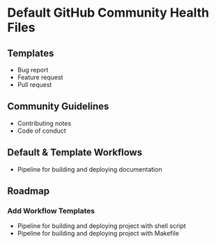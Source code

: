 Default GitHub Community Health Files
======================================
Templates
----------
- Bug report
- Feature request
- Pull request

Community Guidelines
---------------------
- Contributing notes
- Code of conduct

Default & Template Workflows
-----------------------------
- Pipeline for building and deploying documentation

Roadmap
-----
### Add Workflow Templates
- Pipeline for building and deploying project with shell script
- Pipeline for building and deploying project with Makefile
